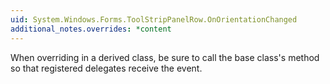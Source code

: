 ```yaml
---
uid: System.Windows.Forms.ToolStripPanelRow.OnOrientationChanged
additional_notes.overrides: *content
---
```


<p>When overriding <xref href="System.Windows.Forms.ToolStripPanelRow.OnOrientationChanged"></xref> in a derived class, be sure to call the base class's <xref href="System.Windows.Forms.ToolStripPanelRow.OnOrientationChanged"></xref> method so that registered delegates receive the event.</p>


